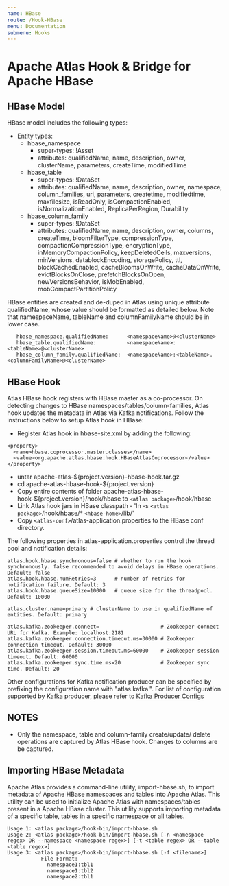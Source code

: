 ```yaml
---
name: HBase
route: /Hook-HBase
menu: Documentation
submenu: Hooks
---
```


# Apache Atlas Hook & Bridge for Apache HBase

## HBase Model
HBase model includes the following types:
   * Entity types:
      * hbase_namespace
         * super-types: !Asset
         * attributes: qualifiedName, name, description, owner, clusterName, parameters, createTime, modifiedTime
      * hbase_table
         * super-types: !DataSet
         * attributes: qualifiedName, name, description, owner, namespace, column_families, uri, parameters, createtime, modifiedtime, maxfilesize, isReadOnly, isCompactionEnabled, isNormalizationEnabled, ReplicaPerRegion, Durability
      * hbase_column_family
         * super-types: !DataSet
         * attributes:  qualifiedName, name, description, owner, columns, createTime, bloomFilterType, compressionType, compactionCompressionType, encryptionType, inMemoryCompactionPolicy, keepDeletedCells, maxversions, minVersions, datablockEncoding, storagePolicy, ttl, blockCachedEnabled, cacheBloomsOnWrite, cacheDataOnWrite, evictBlocksOnClose, prefetchBlocksOnOpen, newVersionsBehavior, isMobEnabled, mobCompactPartitionPolicy

HBase entities are created and de-duped in Atlas using unique attribute qualifiedName, whose value should be formatted as detailed below. Note that namespaceName, tableName and columnFamilyName should be in lower case.

```shell
   hbase_namespace.qualifiedName:      <namespaceName>@<clusterName>
   hbase_table.qualifiedName:          <namespaceName>:<tableName>@<clusterName>
   hbase_column_family.qualifiedName:  <namespaceName>:<tableName>.<columnFamilyName>@<clusterName>
```


## HBase Hook
Atlas HBase hook registers with HBase master as a co-processor. On detecting changes to HBase namespaces/tables/column-families, Atlas hook updates the metadata in Atlas via Kafka notifications.
Follow the instructions below to setup Atlas hook in HBase:
   * Register Atlas hook in hbase-site.xml by adding the following:

  ```shell
  <property>
    <name>hbase.coprocessor.master.classes</name>
    <value>org.apache.atlas.hbase.hook.HBaseAtlasCoprocessor</value>
  </property>
  ```
   * untar apache-atlas-${project.version}-hbase-hook.tar.gz
   * cd apache-atlas-hbase-hook-${project.version}
   * Copy entire contents of folder apache-atlas-hbase-hook-${project.version}/hook/hbase to `<atlas package>`/hook/hbase
   * Link Atlas hook jars in HBase classpath - 'ln -s `<atlas package>`/hook/hbase/* `<hbase-home>`/lib/'
   * Copy `<atlas-conf>`/atlas-application.properties to the HBase conf directory.

The following properties in atlas-application.properties control the thread pool and notification details:

```shell
atlas.hook.hbase.synchronous=false # whether to run the hook synchronously. false recommended to avoid delays in HBase operations. Default: false
atlas.hook.hbase.numRetries=3      # number of retries for notification failure. Default: 3
atlas.hook.hbase.queueSize=10000   # queue size for the threadpool. Default: 10000

atlas.cluster.name=primary # clusterName to use in qualifiedName of entities. Default: primary

atlas.kafka.zookeeper.connect=                    # Zookeeper connect URL for Kafka. Example: localhost:2181
atlas.kafka.zookeeper.connection.timeout.ms=30000 # Zookeeper connection timeout. Default: 30000
atlas.kafka.zookeeper.session.timeout.ms=60000    # Zookeeper session timeout. Default: 60000
atlas.kafka.zookeeper.sync.time.ms=20             # Zookeeper sync time. Default: 20
```

Other configurations for Kafka notification producer can be specified by prefixing the configuration name with "atlas.kafka.".
For list of configuration supported by Kafka producer, please refer to [Kafka Producer Configs](http://kafka.apache.org/documentation/#producerconfigs)

## NOTES
   * Only the namespace, table and column-family create/update/ delete operations are captured by Atlas HBase hook. Changes to columns are be captured.


## Importing HBase Metadata
Apache Atlas provides a command-line utility, import-hbase.sh, to import metadata of Apache HBase namespaces and tables into Apache Atlas.
This utility can be used to initialize Apache Atlas with namespaces/tables present in a Apache HBase cluster.
This utility supports importing metadata of a specific table, tables in a specific namespace or all tables.

```shell
Usage 1: <atlas package>/hook-bin/import-hbase.sh
Usage 2: <atlas package>/hook-bin/import-hbase.sh [-n <namespace regex> OR --namespace <namespace regex>] [-t <table regex> OR --table <table regex>]
Usage 3: <atlas package>/hook-bin/import-hbase.sh [-f <filename>]
           File Format:
             namespace1:tbl1
             namespace1:tbl2
             namespace2:tbl1
```
